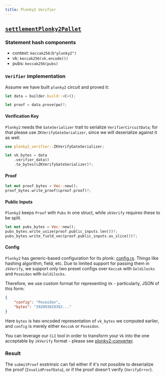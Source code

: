 ```yaml
---
title: Plonky2 Verifier
---
```


## [`settlementPlonky2Pallet`](https://github.com/HorizenLabs/zkVerify/tree/main/verifiers/plonky2)

### Statement hash components

- context: `keccak256(b"plonky2")`
- vk: `keccak256(vk.encode())`
- pubs: `keccak256(pubs)`

### `Verifier` implementation

Assume we have built `plonky2` circuit and proved it:

```rust
let data = builder.build::<C>();

let proof = data.prove(pw)?;
```

#### Verification Key

`Plonky2` needs the `GateSerializer` trait to serialize `VerifierCircuitData`; for that please use `ZKVerifyGateSerializer`, since we will deserialize against it as well.

```rust
use plonky2_verifier::ZKVerifyGateSerializer;

let vk_bytes = data
    .verifier_data()
    .to_bytes(&ZKVerifyGateSerializer)?;
```

#### Proof

```rust
let mut proof_bytes = Vec::new();
proof_bytes.write_proof(&proof.proof)?;
```

#### Public Inputs

`Plonky2` keeps `Proof` with `Pubs` in one struct, while `zkVerify` requires these to be split.

```rust
let mut pubs_bytes = Vec::new();
pubs_bytes.write_usize(proof.public_inputs.len())?;
pubs_bytes.write_field_vec(proof.public_inputs.as_slice())?;
```

#### Config

`Plonky2` has generic-based configuration for its plonk: [config.rs](https://github.com/0xPolygonZero/plonky2/blob/main/plonky2/src/plonk/config.rs). Things like hashing algorithm, field, etc. Due to limited support for passing them in `zkVerify`, we support only two preset configs over `Keccak` with `Goldilocks` and  `Poseidon` with `Goldilocks`.

Therefore, we use custom format for representing `Vk` - particularly, JSON of this form:

```json
{
    "config": "Poseidon",
    "bytes": "392093829392..."
}
```

Here `bytes` is hex-encoded representation of `vk_bytes` we computed earlier, and `config` is merely either `Keccak` or `Poseidon`.

You can leverage our `CLI` tool in order to transform your `Vk` into the one acceptable by `zkVerify` format - please see [plonky2-converter](https://github.com/zkVerify/plonky2-verifier/tree/main?tab=readme-ov-file#plonky2-converter).

### Result

The `submitProof` exstrinsic can fail either if it's not possible to deserialize the proof (`InvalidProofData`), or if the proof doesn't
verify (`VerifyError`).